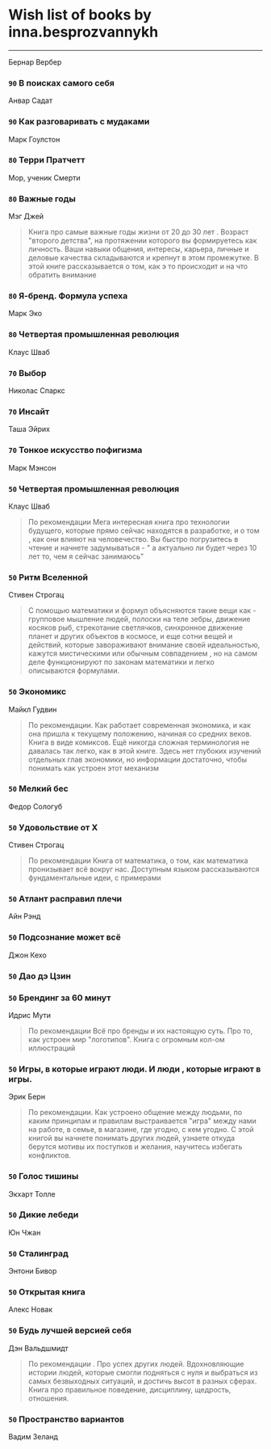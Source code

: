 # Wish list of books by inna.besprozvannykh
---

Бернар Вербер

### `90` В поисках самого себя
Анвар Садат

### `90` Как разговаривать с мудаками
Марк Гоулстон

### `80` Терри Пратчетт
Мор, ученик Смерти

### `80` Важные годы
Мэг Джей
> Книга про самые важные годы жизни от 20 до 30 лет . Возраст "второго детства", на протяжении которого вы формируетесь как личность. Ваши навыки общения, интересы, карьера, личные и деловые качества складываются и крепнут в этом промежутке. В этой книге рассказывается о том, как э то происходит и на что обратить внимание

### `80` Я-бренд. Формула успеха
Марк Эко

### `80` Четвертая промышленная революция
Клаус Шваб

### `70` Выбор
Николас Спаркс

### `70` Инсайт
Таша Эйрих

### `70` Тонкое искусство пофигизма
Марк Мэнсон

### `50` Четвертая промышленная революция
Клаус Шваб
> По рекомендации
>  Мега интересная книга про технологии будущего, которые прямо сейчас находятся в разработке, и о том , как они влияют на человечество. Вы быстро погрузитесь в чтение и начнете задумываться - " а актуально ли будет через 10 лет то, чем я сейчас занимаюсь"

### `50` Ритм Вселенной
Стивен Строгац
> С помощью математики и формул объясняются такие вещи как - групповое мышление людей, полоски на теле зебры, движение косяков рыб, стрекотание светлячков, синхронное движение планет и других объектов в космосе, и еще сотни вещей и действий, которые завораживают внимание своей идеальностью, кажутся мистическими или обычным совпадением , но на самом деле функционируют по законам математики и легко описываются формулами.

### `50` Экономикс
Майкл Гудвин
> По рекомендации. 
>  Как работает современная экономика, и как она пришла к текущему положению, начиная со средних веков. Книга в виде комиксов. Ещё никогда сложная терминология не давалась так легко, как в этой книге. Здесь нет глубоких изучений отдельных глав экономики, но информации достаточно, чтобы понимать как устроен этот механизм

### `50` Мелкий бес
Федор Сологуб

### `50` Удовольствие от Х
Стивен Строгац
> По рекомендации
> Книга от математика, о том, как математика пронизывает всё вокруг нас. Доступным языком рассказываются фундаментальные идеи, с примерами

### `50` Атлант расправил плечи
Айн Рэнд

### `50` Подсознание может всё
Джон Кехо

### `50` Дао дэ Цзин

### `50` Брендинг за 60 минут
Идрис Мути
> По рекомендации
> Всё про бренды и их настоящую суть. Про то, как устроен мир "логотипов". Книга с огромным кол-ом иллюстраций

### `50` Игры, в которые играют люди. И люди , которые играют в игры.
Эрик Берн
> По рекомендации.
> Как устроено общение между людьми, по каким принципам и правилам выстраивается "игра" между нами на работе, в семье, в магазине, где угодно, с кем угодно. С этой книгой вы начнете понимать других людей, узнаете откуда берутся мотивы их поступков и желания, научитесь избегать конфликтов.

### `50` Голос тишины
Экхарт Толле

### `50` Дикие лебеди
Юн Чжан

### `50` Сталинград
Энтони Бивор

### `50` Открытая книга
Алекс Новак

### `50` Будь лучшей версией себя
Дэн Вальдшмидт
> По рекомендации .
> Про успех других людей. Вдохновляющие истории людей, которые смогли подняться с нуля и выбраться из самых безвыходных ситуаций, и достичь высот в разных сферах. Книга про правильное поведение, дисциплину, щедрость, отношения.

### `50` Пространство вариантов
Вадим Зеланд

